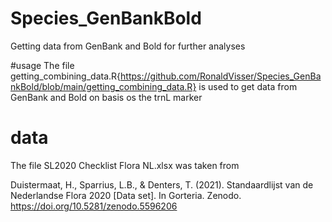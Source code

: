 # Species_GenBankBold
Getting data from GenBank and Bold for further analyses

#usage
The file getting_combining_data.R{https://github.com/RonaldVisser/Species_GenBankBold/blob/main/getting_combining_data.R} is used to get data from GenBank and Bold on basis os the trnL marker


# data
The file SL2020 Checklist Flora NL.xlsx was taken from

Duistermaat, H., Sparrius, L.B., & Denters, T. (2021). Standaardlijst van de Nederlandse Flora 2020 [Data set]. In Gorteria. Zenodo. https://doi.org/10.5281/zenodo.5596206
